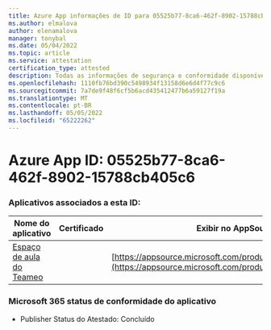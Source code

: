 ```yaml
---
title: Azure App informações de ID para 05525b77-8ca6-462f-8902-15788cb405c6
ms.author: elmalova
author: elenamalova
manager: tonybal
ms.date: 05/04/2022
ms.topic: article
ms.service: attestation
certification_type: attested
description: Todas as informações de segurança e conformidade disponíveis para 05525b77-8ca6-462f-8902-15788cb405c6.
ms.openlocfilehash: 1110fb76bd390c5498934f13158d6e6d4f77c9c6
ms.sourcegitcommit: 7a7de9f48f6cf5b6acd435412477b6a59127f19a
ms.translationtype: MT
ms.contentlocale: pt-BR
ms.lasthandoff: 05/05/2022
ms.locfileid: "65222262"
---
```

# <a name="azure-app-id-05525b77-8ca6-462f-8902-15788cb405c6"></a>Azure App ID: 05525b77-8ca6-462f-8902-15788cb405c6


### <a name="apps-associated-with-this-id"></a>Aplicativos associados a esta ID:
| **Nome do aplicativo** | **Certificado** | **Exibir no AppSource** |
|--------------|---------------|-----------------------|
| [Espaço de aula do Teameo](../forward/WA200003630.md) |  | [https://appsource.microsoft.com/product/office/WA200003630](https://appsource.microsoft.com/product/office/WA200003630) |

### <a name="microsoft-365-app-compliance-status"></a>Microsoft 365 status de conformidade do aplicativo
- Publisher Status do Atestado: Concluído
